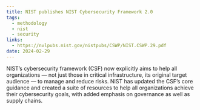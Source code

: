 ```yaml
---
title: NIST publishes NIST Cybersecurity Framework 2.0
tags:
  - methodology
  - nist
  - security
links:
  - https://nvlpubs.nist.gov/nistpubs/CSWP/NIST.CSWP.29.pdf
date: 2024-02-29
---
```

NIST’s cybersecurity framework (CSF) now explicitly aims to help all organizations — not just those in critical infrastructure, its original target audience — to manage and reduce risks. NIST has updated the CSF’s core guidance and created a suite of resources to help all organizations achieve their cybersecurity goals, with added emphasis on governance as well as supply chains.